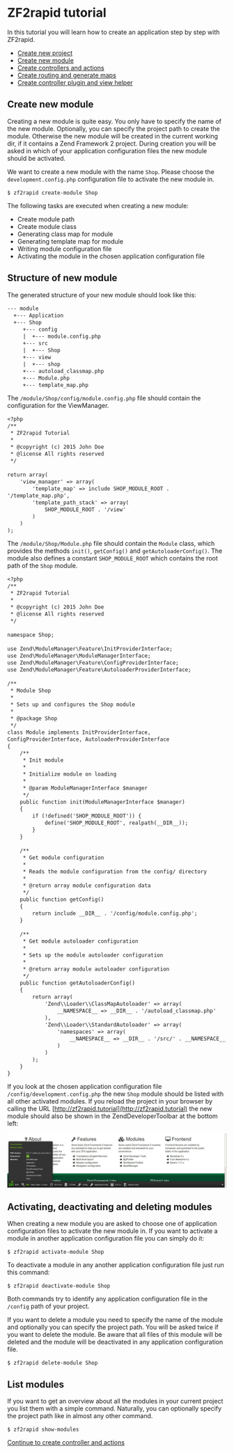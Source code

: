 # ZF2rapid tutorial

In this tutorial you will learn how to create an application step by step with
ZF2rapid.

 * [Create new project](tutorial-create-project.md)
 * [Create new module](tutorial-create-module.md)
 * [Create controllers and actions](tutorial-create-controllers-actions.md)
 * [Create routing and generate maps](tutorial-create-routing-maps.md)
 * [Create controller plugin and view helper](tutorial-create-controller-plugin-view-helper.md)

## Create new module

Creating a new module is quite easy. You only have to specify the name of the 
new module. Optionally, you can specify the project path to create the module. 
Otherwise the new module will be created in the current working dir, if it 
contains a Zend Framework 2 project. During creation you will be asked in which 
of your application configuration files the new module should be activated. 

We want to create a new module with the name `Shop`. Please choose the 
`development.config.php` configuration file to activate the new module in.

    $ zf2rapid create-module Shop

The following tasks are executed when creating a new module:

 * Create module path
 * Create module class
 * Generating class map for module
 * Generating template map for module
 * Writing module configuration file
 * Activating the module in the chosen application configuration file

## Structure of new module

The generated structure of your new module should look like this:

    --- module
      +--- Application
      +--- Shop
         +--- config
         |  +--- module.config.php
         +--- src
         |  +--- Shop
         +--- view
         |  +--- shop
         +--- autoload_classmap.php
         +--- Module.php
         +--- template_map.php
         
The `/module/Shop/config/module.config.php` file should contain the 
configuration for the ViewManager. 

    <?php
    /**
     * ZF2rapid Tutorial
     *
     * @copyright (c) 2015 John Doe
     * @license All rights reserved
     */
    
    return array(
        'view_manager' => array(
            'template_map' => include SHOP_MODULE_ROOT . '/template_map.php',
            'template_path_stack' => array(
                SHOP_MODULE_ROOT . '/view'
            )
        )
    );

The `/module/Shop/Module.php` file should contain the `Module` class, 
which provides the methods `init()`, `getConfig()` and 
`getAutoloaderConfig()`. The module also defines a constant 
`SHOP_MODULE_ROOT` which contains the root path of the `Shop` module.

    <?php
    /**
     * ZF2rapid Tutorial
     *
     * @copyright (c) 2015 John Doe
     * @license All rights reserved
     */
    
    namespace Shop;
    
    use Zend\ModuleManager\Feature\InitProviderInterface;
    use Zend\ModuleManager\ModuleManagerInterface;
    use Zend\ModuleManager\Feature\ConfigProviderInterface;
    use Zend\ModuleManager\Feature\AutoloaderProviderInterface;
    
    /**
     * Module Shop
     *
     * Sets up and configures the Shop module
     *
     * @package Shop
     */
    class Module implements InitProviderInterface, ConfigProviderInterface, AutoloaderProviderInterface
    {
        /**
         * Init module
         *
         * Initialize module on loading
         *
         * @param ModuleManagerInterface $manager
         */
        public function init(ModuleManagerInterface $manager)
        {
            if (!defined('SHOP_MODULE_ROOT')) {
                define('SHOP_MODULE_ROOT', realpath(__DIR__));
            }
        }
    
        /**
         * Get module configuration
         *
         * Reads the module configuration from the config/ directory
         *
         * @return array module configuration data
         */
        public function getConfig()
        {
            return include __DIR__ . '/config/module.config.php';
        }
    
        /**
         * Get module autoloader configuration
         *
         * Sets up the module autoloader configuration
         *
         * @return array module autoloader configuration
         */
        public function getAutoloaderConfig()
        {
            return array(
                'Zend\\Loader\\ClassMapAutoloader' => array(
                    __NAMESPACE__ => __DIR__ . '/autoload_classmap.php'
                ),
                'Zend\\Loader\\StandardAutoloader' => array(
                    'namespaces' => array(
                        __NAMESPACE__ => __DIR__ . '/src/' . __NAMESPACE__
                    )
                )
            );
        }
    }

If you look at the chosen application configuration file 
`/config/development.config.php` the new `Shop` module should be listed with all 
other activated modules. If you reload the project in your browser by calling 
the URL [http://zf2rapid.tutorial](http://zf2rapid.tutorial) the new module 
should also be shown in the ZendDeveloperToolbar at the bottom left:
  
![Screen shot activated module](screen_activated_module.jpg)
  
## Activating, deactivating and deleting modules

When creating a new module you are asked to choose one of application 
configuration files to activate the new module in. If you want to activate a 
module in another application configuration file you can simply do it:

    $ zf2rapid activate-module Shop

To deactivate a module in any another application configuration file just run 
this command:

    $ zf2rapid deactivate-module Shop

Both commands try to identify any application configuration file in the 
`/config` path of your project. 

If you want to delete a module you need to specify the name of the module and 
optionally you can specify the project path. You will be asked twice if you 
want to delete the module. Be aware that all files of this module will be 
deleted and the module will be deactivated in any application configuration 
file.

    $ zf2rapid delete-module Shop

## List modules

If you want to get an overview about all the modules in your current project 
you list them with a simple command. Naturally, you can optionally specify the 
project path like in almost any other command.
 
    $ zf2rapid show-modules
 
[Continue to create controller and actions](tutorial-create-controllers-actions.md)
